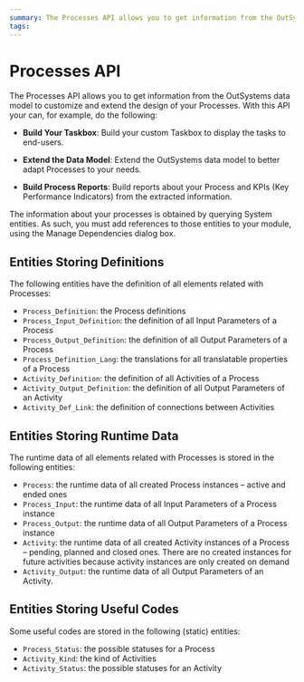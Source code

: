 ```yaml
---
summary: The Processes API allows you to get information from the OutSystems data model to customize and extend the design of your Processes.
tags: 
---
```


# Processes API

The Processes API allows you to get information from the OutSystems data model to customize and extend the design of your Processes. With this API your can, for example, do the following:

* **Build Your Taskbox**: Build your custom Taskbox to display the tasks to end-users. 

* **Extend the Data Model**: Extend the OutSystems data model to better adapt Processes to your needs. 

* **Build Process Reports**: Build reports about your Process and KPIs (Key Performance Indicators) from the extracted information. 

The information about your processes is obtained by querying System entities. As such, you must add references to those entities to your module, using the Manage Dependencies dialog box.

## Entities Storing Definitions

The following entities have the definition of all elements related with Processes:

* `Process_Definition`: the Process definitions
* `Process_Input_Definition`: the definition of all Input Parameters of a Process
* `Process_Output_Definition`: the definition of all Output Parameters of a Process
* `Process_Definition_Lang`: the translations for all translatable properties of a Process
* `Activity_Definition`: the definition of all Activities of a Process
* `Activity_Output_Definition`: the definition of all Output Parameters of an Activity
* `Activity_Def_Link`: the definition of connections between Activities

## Entities Storing Runtime Data

The runtime data of all elements related with Processes is stored in the following entities:

* `Process`: the runtime data of all created Process instances – active and ended ones
* `Process_Input`: the runtime data of all Input Parameters of a Process instance
* `Process_Output`: the runtime data of all Output Parameters of a Process instance
* `Activity`: the runtime data of all created Activity instances of a Process – pending, planned and closed ones. There are no created instances for future activities because activity instances are only created on demand
* `Activity_Output`: the runtime data of all Output Parameters of an Activity.

## Entities Storing Useful Codes

Some useful codes are stored in the following (static) entities:

* `Process_Status`: the possible statuses for a Process
* `Activity_Kind`: the kind of Activities
* `Activity_Status`: the possible statuses for an Activity
